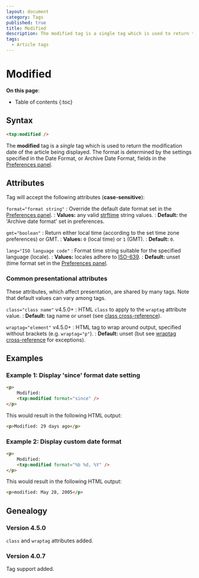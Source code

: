 ```yaml
---
layout: document
category: Tags
published: true
title: Modified
description: The modified tag is a single tag which is used to return the modification date of the article being displayed.
tags:
  - Article tags
---
```


# Modified

**On this page**:

* Table of contents
{:toc}

## Syntax

~~~ html
<txp:modified />
~~~

The **modified** tag is a *single* tag which is used to return the modification date of the article being displayed. The format is determined by the settings specified in the Date Format, or Archive Date Format, fields in the [Preferences panel](/administration/preferences-panel).

## Attributes

Tag will accept the following attributes (**case-sensitive**):

`format="format string"`
: Override the default date format set in the [Preferences panel](/administration/preferences-panel).
: **Values:** any valid [strftime](https://secure.php.net/strftime) string values.
: **Default:** the 'Archive date format' set in preferences.

`gmt="boolean"`
: Return either local time (according to the set time zone preferences) or GMT.
: **Values:** `0` (local time) or `1` (GMT).
: **Default:** `0`.

`lang="ISO language code"`
: Format time string suitable for the specified language (locale).
: **Values:** locales adhere to [ISO-639](https://en.wikipedia.org/wiki/ISO_639-2).
: **Default:** unset (time format set in the [Preferences panel](/administration/preferences-panel).

### Common presentational attributes

These attributes, which affect presentation, are shared by many tags. Note that default values can vary among tags.

`class="class name"` <span class="footnote warning">v4.5.0+</span>
: HTML `class` to apply to the `wraptag` attribute value.
: **Default:** tag name or unset (see [class cross-reference](/tags/tag-attributes-cross-reference#class)).

`wraptag="element"` <span class="footnote warning">v4.5.0+</span>
: HTML tag to wrap around output, specified without brackets (e.g. `wraptag="p"`).
: **Default:** unset (but see [wraptag cross-reference](/tags/tag-attributes-cross-reference#wraptag) for exceptions).

## Examples

### Example 1: Display 'since' format date setting

~~~ html
<p>
    Modified:
    <txp:modified format="since" />
</p>
~~~

This would result in the following HTML output:

~~~ html
<p>Modified: 29 days ago</p>
~~~

### Example 2: Display custom date format

~~~ html
<p>
    Modified:
    <txp:modified format="%b %d, %Y" />
</p>
~~~

This would result in the following HTML output:

~~~ html
<p>modified: May 28, 2005</p>
~~~

## Genealogy

### Version 4.5.0

`class` and `wraptag` attributes added.

### Version 4.0.7

Tag support added.
